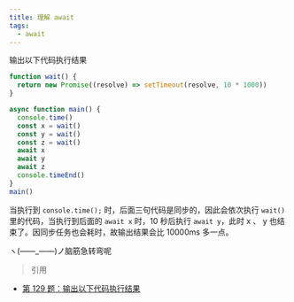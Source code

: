 ```yaml
---
title: 理解 await
tags:
  - await
---
```


输出以下代码执行结果

<!-- more -->

```javascript
function wait() {
  return new Promise((resolve) => setTimeout(resolve, 10 * 1000))
}

async function main() {
  console.time()
  const x = wait()
  const y = wait()
  const z = wait()
  await x
  await y
  await z
  console.timeEnd()
}
main()
```

当执行到 `console.time();` 时，后面三句代码是同步的，因此会依次执行 `wait()` 里的代码，当执行到后面的 `await x` 时，10 秒后执行 `await y`，此时 x 、 y 也结束了。因同步任务也会耗时，故输出结果会比 10000ms 多一点。

ヽ(——_——)ノ脑筋急转弯呢

> 引用

- [第 129 题：输出以下代码执行结果](https://github.com/Advanced-Frontend/Daily-Interview-Question/issues/251)
